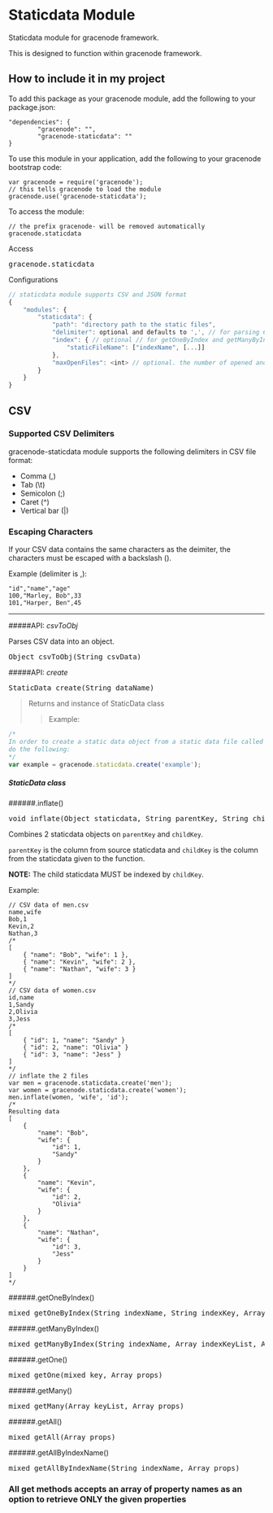 # Staticdata Module

Staticdata module for gracenode framework.

This is designed to function within gracenode framework.

## How to include it in my project

To add this package as your gracenode module, add the following to your package.json:

```
"dependencies": {
        "gracenode": "",
        "gracenode-staticdata": ""
}
```

To use this module in your application, add the following to your gracenode bootstrap code:

```
var gracenode = require('gracenode');
// this tells gracenode to load the module
gracenode.use('gracenode-staticdata');
```

To access the module:

```
// the prefix gracenode- will be removed automatically
gracenode.staticdata
```


Access
<pre>
gracenode.staticdata
</pre>

Configurations
```javascript
// staticdata module supports CSV and JSON format
{
	"modules": {
		"staticdata": {
			"path": "directory path to the static files",
			"delimiter": optional and defaults to ',', // for parsing CSV files
			"index": { // optional // for getOneByIndex and getManyByIndex
				"staticFileName": ["indexName", [...]]
			},
			"maxOpenFiles": <int> // optional. the number of opened and read files at once on set up. default is 100
		}
	}
}
```

## CSV

### Supported CSV Delimiters

gracenode-staticdata module supports the following delimiters in CSV file format:

- Comma (,)
- Tab (\t)
- Semicolon (;)
- Caret (^)
- Vertical bar (|)

### Escaping Characters

If your CSV data contains the same characters as the deimiter, the characters must be escaped with a backslash (\).

Example (delimiter is ,):

```
"id","name","age"
100,"Marley, Bob",33
101,"Harper, Ben",45
```

***

#####API: *csvToObj*

Parses CSV data into an object.

<pre>
Object csvToObj(String csvData)
</pre>

#####API: *create*
<pre>
StaticData create(String dataName)
</pre>
> Returns and instance of StaticData class
>> Example:
```javascript
/* 
In order to create a static data object from a static data file called "example.csv",
do the following:
*/
var example = gracenode.staticdata.create('example');
```

##### StaticData class

######.inflate()
<pre>
void inflate(Object staticdata, String parentKey, String childKey)
</pre>

Combines 2 staticdata objects on `parentKey` and `childKey`.

`parentKey` is the column from source staticdata and `childKey` is the column from the staticdata given to the function.

**NOTE:** The child staticdata MUST be indexed by `childKey`.

Example:

```
// CSV data of men.csv
name,wife
Bob,1
Kevin,2
Nathan,3
/*
[
	{ "name": "Bob", "wife": 1 },
	{ "name": "Kevin", "wife": 2 },
	{ "name": "Nathan", "wife": 3 }
]
*/
// CSV data of women.csv
id,name
1,Sandy
2,Olivia
3,Jess
/*
[
	{ "id": 1, "name": "Sandy" }
	{ "id": 2, "name": "Olivia" }
	{ "id": 3, "name": "Jess" }
]
*/
// inflate the 2 files
var men = gracenode.staticdata.create('men');
var women = gracenode.staticdata.create('women');
men.inflate(women, 'wife', 'id');
/*
Resulting data
[
	{
		"name": "Bob",
		"wife": {
			"id": 1,
			"Sandy"
		}
	},
	{
		"name": "Kevin",
		"wife": {
			"id": 2,
			"Olivia"
		}
	},
	{
		"name": "Nathan",
		"wife": {
			"id": 3,
			"Jess"
		}
	}
]
*/
```

######.getOneByIndex()
<pre>
mixed getOneByIndex(String indexName, String indexKey, Array props)
</pre>

######.getManyByIndex()
<pre>
mixed getManyByIndex(String indexName, Array indexKeyList, Array props)
</pre>

######.getOne()
<pre>
mixed getOne(mixed key, Array props)
</pre>

######.getMany()
<pre>
mixed getMany(Array keyList, Array props)
</pre>

######.getAll()
<pre>
mixed getAll(Array props)
</pre>

######.getAllByIndexName()
<pre>
mixed getAllByIndexName(String indexName, Array props)
</pre>

### All get methods accepts an array of property names as an option to retrieve ONLY the given properties
